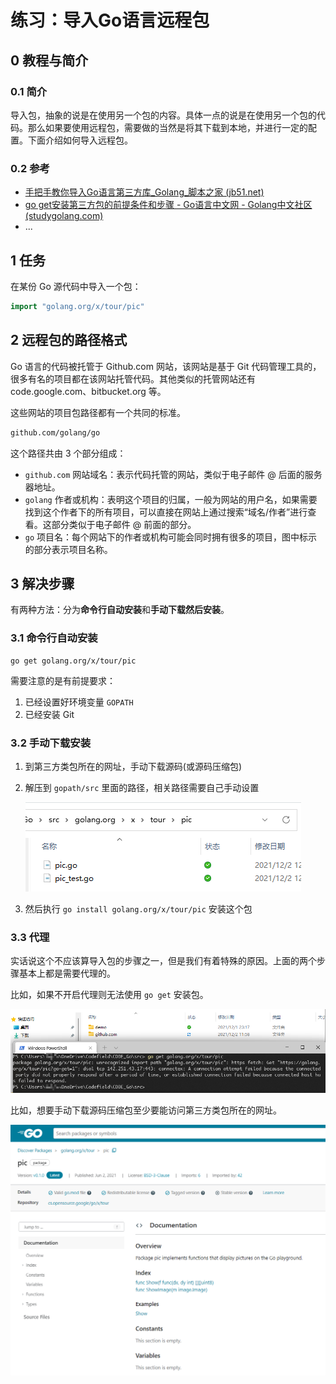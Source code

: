 # 练习：导入Go语言远程包

## 0 教程与简介

### 0.1 简介

导入包，抽象的说是在使用另一个包的内容。具体一点的说是在使用另一个包的代码。那么如果要使用远程包，需要做的当然是将其下载到本地，并进行一定的配置。下面介绍如何导入远程包。

### 0.2 参考

- [手把手教你导入Go语言第三方库_Golang_脚本之家 (jb51.net)](https://www.jb51.net/article/218754.htm)
- [go get安装第三方包的前提条件和步骤 - Go语言中文网 - Golang中文社区 (studygolang.com)](https://studygolang.com/articles/5840)
- ...

## 1 任务

在某份 Go 源代码中导入一个包：

```go
import "golang.org/x/tour/pic"
```

## 2 远程包的路径格式

Go 语言的代码被托管于 Github.com 网站，该网站是基于 Git 代码管理工具的，很多有名的项目都在该网站托管代码。其他类似的托管网站还有 code.google.com、bitbucket.org 等。

这些网站的项目包路径都有一个共同的标准。

```html
github.com/golang/go
```

这个路径共由 3 个部分组成：

- `github.com` 网站域名：表示代码托管的网站，类似于电子邮件 @ 后面的服务器地址。
- `golang` 作者或机构：表明这个项目的归属，一般为网站的用户名，如果需要找到这个作者下的所有项目，可以直接在网站上通过搜索“域名/作者”进行查看。这部分类似于电子邮件 @ 前面的部分。
- `go` 项目名：每个网站下的作者或机构可能会同时拥有很多的项目，图中标示的部分表示项目名称。

## 3 解决步骤

有两种方法：分为**命令行自动安装**和**手动下载然后安装**。

### 3.1 命令行自动安装

```shell
go get golang.org/x/tour/pic
```

需要注意的是有前提要求：

1. 已经设置好环境变量 `GOPATH`
2. 已经安装 Git

### 3.2 手动下载安装

1. 到第三方类包所在的网址，手动下载源码(或源码压缩包)

2. 解压到 `gopath/src` 里面的路径，相关路径需要自己手动设置

   ![手动设置路径][手动设置路径]

3. 然后执行 `go install golang.org/x/tour/pic` 安装这个包

### 3.3 代理

实话说这个不应该算导入包的步骤之一，但是我们有着特殊的原因。上面的两个步骤基本上都是需要代理的。

比如，如果不开启代理则无法使用 `go get` 安装包。

![go_get_超时][go_get_超时]

比如，想要手动下载源码压缩包至少要能访问第三方类包所在的网址。

![pic包网址][pic包网址]

<!-- 图片 -->

[手动设置路径]:../_images/手动设置路径.png

[手动设置路径]:https://typora-1304621073.cos.ap-guangzhou.myqcloud.com/typora/%E6%89%8B%E5%8A%A8%E8%AE%BE%E7%BD%AE%E8%B7%AF%E5%BE%84.png

[go_get_超时]:../_images/go_get_超时.png

[go_get_超时]:https://typora-1304621073.cos.ap-guangzhou.myqcloud.com/typora/go_get_%E8%B6%85%E6%97%B6.png

[pic包网址]:../_images/pic包网址.png
[pic包网址]:https://typora-1304621073.cos.ap-guangzhou.myqcloud.com/typora/pic%E5%8C%85%E7%BD%91%E5%9D%80.png
